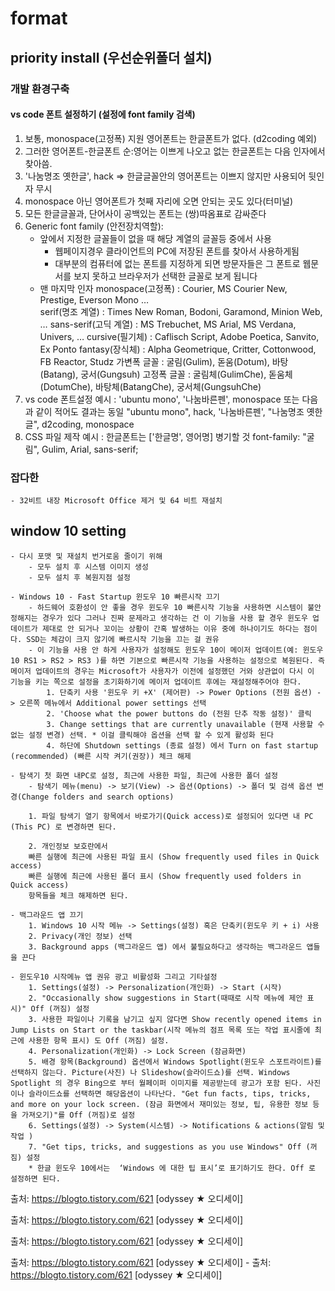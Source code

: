# format

## priority install (우선순위폴더 설치)
### 개발 환경구축
#### vs code 폰트 설정하기 (설정에 font family 검색)
1. 보통, monospace(고정폭) 지원 영어폰트는 한글폰트가 없다. (d2coding 예외)
2. 그러한 영어폰트-한글폰트 순:영어는 이쁘게 나오고 없는 한글폰트는 다음 인자에서 찾아씀. 
3. '나눔명조 옛한글', hack => 한글글꼴안의 영어폰트는 이쁘지 않지만 사용되어 뒷인자 무시
4. monospace 아닌 영어폰트가 첫째 자리에 오면 안되는 곳도 있다(터미널)
5. 모든 한글글꼴과, 단어사이 공백있는 폰트는 (쌍)따옴표로 감싸준다
6. Generic font family (안전장치역할):
    - 앞에서 지정한 글꼴들이 없을 때 해당 계열의 글꼴등 중에서 사용
        - 웹페이지경우 클라이언트의 PC에 저장된 폰트를 찾아서 사용하게됨
        - 대부분의 컴퓨터에 없는 폰트를 지정하게 되면 방문자들은 그 폰트로 웹문서를 보지 못하고 브라우저가 선택한 글꼴로 보게 됩니다
    - 맨 마지막 인자
        monospace(고정폭) : Courier, MS Courier New, Prestige, Everson Mono …    
        serif(명조 계열) : Times New Roman, Bodoni, Garamond, Minion Web, …
        sans-serif(고딕 계열) : MS Trebuchet, MS Arial, MS Verdana, Univers, …
        cursive(필기체) : Caflisch Script, Adobe Poetica, Sanvito, Ex Ponto
        fantasy(장식체) : Alpha Geometrique, Critter, Cottonwood, FB Reactor, Studz
        가변폭 글꼴 : 굴림(Gulim), 돋움(Dotum), 바탕(Batang), 궁서(Gungsuh)
        고정폭 글꼴 : 굴림체(GulimChe), 돋움체(DotumChe), 바탕체(BatangChe), 궁서체(GungsuhChe)
7. vs code 폰트설정 예시 :
    'ubuntu mono', '나눔바른펜', monospace
    또는 다음과 같이 적어도 결과는 동일
    "ubuntu mono", hack, '나눔바른펜', "나눔명조 옛한글", d2coding, monospace
8. CSS 파일 제작 예시 : 한글폰트는 ['한글명', 영어명] 병기할 것
    font-family: "굴림", Gulim, Arial, sans-serif;

### 잡다한 
    - 32비트 내장 Microsoft Office 제거 및 64 비트 재설치

## window 10 setting
    - 다시 포맷 및 재설치 번거로움 줄이기 위해
        - 모두 설치 후 시스템 이미지 생성
        - 모두 설치 후 복원지점 설정
    
    - Windows 10 - Fast Startup 윈도우 10 빠른시작 끄기
        - 하드웨어 호환성이 안 좋을 경우 윈도우 10 빠른시작 기능을 사용하면 시스템이 불안정해지는 경우가 있다 그러나 진짜 문제라고 생각하는 건 이 기능을 사용 할 경우 윈도우 업데이트가 제대로 안 되거나 꼬이는 상황이 간혹 발생하는 이유 중에 하나이기도 하다는 점이다. SSD는 체감이 크지 않기에 빠르시작 기능을 끄는 걸 권유
        - 이 기능을 사용 안 하게 사용자가 설정해도 윈도우 10이 메이저 업데이트(예: 윈도우 10 RS1 > RS2 > RS3 )를 하면 기본으로 빠른시작 기능을 사용하는 설정으로 복원된다. 즉 메이저 업데이트의 경우는 Microsoft가 사용자가 이전에 설정했던 거와 상관없이 다시 이 기능을 키는 쪽으로 설정을 초기화하기에 메이저 업데이트 후에는 재설정해주어야 한다.
            1. 단축키 사용 '윈도우 키 +X' (제어판) -> Power Options (전원 옵션) -> 오른쪽 메뉴에서 Additional power settings 선택
            2. 'Choose what the power buttons do (전원 단추 작동 설정)' 클릭
            3. Change settings that are currently unavailable (현재 사용할 수 없는 설정 변경) 선택. * 이걸 클릭해야 옵션을 선택 할 수 있게 활성화 된다
            4. 하단에 Shutdown settings (종료 설정) 에서 Turn on fast startup (recommended) (빠른 시작 켜기(권장)) 체크 해제

    - 탐색기 첫 화면 내PC로 설정, 최근에 사용한 파일, 최근에 사용한 폴더 설정
        - 탐색기 메뉴(menu) -> 보기(View) -> 옵션(Options) -> 폴더 및 검색 옵션 변경(Change folders and search options)

        1. 파일 탐색기 열기 항목에서 바로가기(Quick access)로 설정되어 있다면 내 PC (This PC) 로 변경하면 된다.

        2. 개인정보 보호란에서
        빠른 실행에 최근에 사용된 파일 표시 (Show frequently used files in Quick access)
        빠른 실행에 최근에 사용된 폴더 표시 (Show frequently used folders in Quick access)
        항목들을 체크 해제하면 된다.

    - 백그라운드 앱 끄기
        1. Windows 10 시작 메뉴 -> Settings(설정) 혹은 단축키(윈도우 키 + i) 사용  
        2. Privacy(개인 정보) 선택
        3. Background apps (백그라운드 앱) 에서 불필요하다고 생각하는 백그라운드 앱들을 끈다

    - 윈도우10 시작메뉴 앱 권유 광고 비활성화 그리고 기타설정
        1. Settings(설정) -> Personalization(개인화) -> Start (시작)
        2. "Occasionally show suggestions in Start(때때로 시작 메뉴에 제안 표시)" Off (꺼짐) 설정
        3. 사용한 파일이나 기록을 남기고 싶지 않다면 Show recently opened items in Jump Lists on Start or the taskbar(시작 메뉴의 점프 목록 또는 작업 표시줄에 최근에 사용한 항목 표시) 도 Off (꺼짐) 설정.
        4. Personalization(개인화) -> Lock Screen (잠금화면)
        5. 배경 항목(Background) 옵션에서 Windows Spotlight(윈도우 스포트라이트)를 선택하지 않는다. Picture(사진) 나 Slideshow(슬라이드쇼)를 선택. Windows Spotlight 의 경우 Bing으로 부터 월페이퍼 이미지를 제공받는데 광고가 포함 된다. 사진이나 슬라이드쇼를 선택하면 해당옵션이 나타난다. "Get fun facts, tips, tricks, and more on your lock screen. (잠금 화면에서 재미있는 정보, 팁, 유용한 정보 등을 가져오기)"를 Off (꺼짐)로 설정
        6. Settings(설정) -> System(시스템) -> Notifications & actions(알림 및 작업 )
        7. "Get tips, tricks, and suggestions as you use Windows" Off (꺼짐) 설정
        * 한글 윈도우 10에서는  ‘Windows 에 대한 팁 표시’로 표기하기도 한다. Off 로 설정하면 된다.

출처: https://blogto.tistory.com/621 [odyssey ★ 오디세이]

출처: https://blogto.tistory.com/621 [odyssey ★ 오디세이]

출처: https://blogto.tistory.com/621 [odyssey ★ 오디세이]

출처: https://blogto.tistory.com/621 [odyssey ★ 오디세이]
        - 출처: https://blogto.tistory.com/621 [odyssey ★ 오디세이]